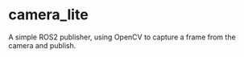 # camera_lite
A simple ROS2 publisher, using OpenCV to capture a frame from the camera and publish.
